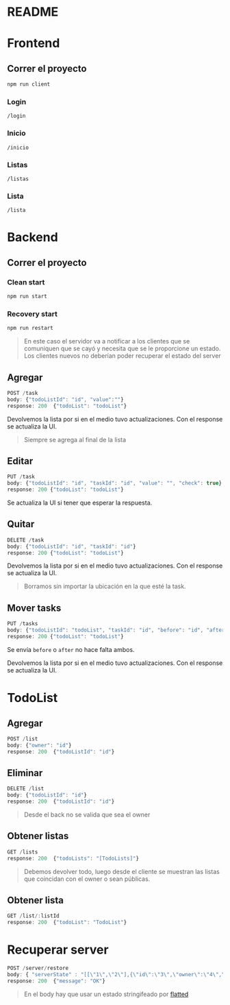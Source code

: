 # README



# Frontend

## Correr el proyecto

``` Bash
npm run client
```

### Login

```
/login
```

### Inicio

```
/inicio
```

### Listas

```
/listas
```

### Lista
```
/lista
```



# Backend

## Correr el proyecto

### Clean start

``` Bash
npm run start
```

### Recovery start

``` Bash
npm run restart
```
> En este caso el servidor va a notificar a los clientes que se comuniquen que se cayó y necesita que se le proporcione un estado.
> Los clientes nuevos no deberían poder recuperar el estado del server

## Agregar
``` Javascript
POST /task
body: {"todoListId": "id", "value":""}
response: 200  {"todoList": "todoList"}
```
Devolvemos la lista por si en el medio tuvo actualizaciones. Con el response se actualiza la UI.
> Siempre se agrega al final de la lista

## Editar
``` Javascript
PUT /task
body: {"todoListId": "id", "taskId": "id", "value": "", "check": true}
response: 200 {"todoList": "todoList"}
```
Se actualiza la UI si tener que esperar la respuesta.


## Quitar
``` Javascript
DELETE /task
body: {"todoListId": "id", "taskId": "id"}
response: 200 {"todoList": "todoList"}
```
Devolvemos la lista por si en el medio tuvo actualizaciones. Con el response se actualiza la UI.
> Borramos sin importar la ubicación en la que esté la task.


## Mover tasks
``` Javascript
PUT /tasks
body: {"todoListId": "todoList", "taskId": "id", "before": "id", "after": "id"}
response: 200 {"todoList": "todoList"}
```
Se envía `before` o `after` no hace falta ambos.

Devolvemos la lista por si en el medio tuvo actualizaciones. Con el response se actualiza la UI.

# TodoList

## Agregar
``` Javascript
POST /list
body: {"owner": "id"}
response: 200  {"todoListId": "id"}
```

## Eliminar
``` Javascript
DELETE /list
body: {"todoListId": "id"}
response: 200  {"todoListId": "id"}
```
> Desde el back no se valida que sea el owner

## Obtener listas
``` Javascript
GET /lists
response: 200  {"todoLists": "[TodoLists]"}
```
> Debemos devolver todo, luego desde el cliente se muestran
> las listas que coincidan con el owner o sean públicas.


## Obtener lista
``` Javascript
GET /list/:listId
response: 200  {"todoList": "TodoList"}
```

# Recuperar server
``` Javascript
POST /server/restore
body: { "serverState" : "[[\"1\",\"2\"],{\"id\":\"3\",\"owner\":\"4\",\"tasks\":\"5\",\"isPublic\":false},{\"id\":\"6\",\"owner\":\"7\",\"tasks\":\"8\",\"isPublic\":true},\"1\",\"User1\",[],\"2\",\"User2\",[]]" }
response: 200  {"message": "OK"}
```
> En el body hay que usar un estado stringifeado por [flatted](https://www.npmjs.com/package/flatted)
